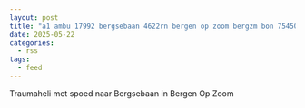 ```yaml
---
layout: post
title: "a1 ambu 17992 bergsebaan 4622rn bergen op zoom bergzm bon 75450"
date: 2025-05-22
categories: 
  - rss
tags: 
  - feed
---
```


Traumaheli met spoed naar Bergsebaan in Bergen Op Zoom
